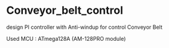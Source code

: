 # Conveyor_belt_control
design PI controller with Anti-windup for control Conveyor Belt


Used MCU : ATmega128A (AM-128PRO module)
